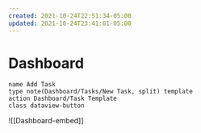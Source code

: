 ```yaml
---
created: 2021-10-24T22:51:34-05:00
updated: 2021-10-24T23:41:01-05:00
---
```


# Dashboard
```button
name Add Task
type note(Dashboard/Tasks/New Task, split) template
action Dashboard/Task Template
class dataview-button
```

![[Dashboard-embed]]
